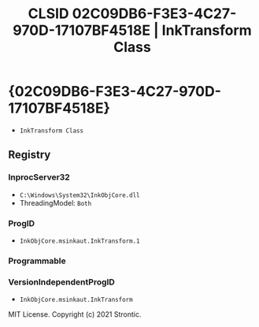 ﻿---
title: "CLSID 02C09DB6-F3E3-4C27-970D-17107BF4518E | InkTransform Class"
excerpt: What is COM-Object CLSID 02C09DB6-F3E3-4C27-970D-17107BF4518E?
---

# {02C09DB6-F3E3-4C27-970D-17107BF4518E}

* `InkTransform Class`

## Registry


### InprocServer32

* `C:\Windows\System32\InkObjCore.dll`
* ThreadingModel: `Both`

### ProgID

* `InkObjCore.msinkaut.InkTransform.1`

### Programmable


### VersionIndependentProgID

* `InkObjCore.msinkaut.InkTransform`

MIT License. Copyright (c) 2021 Strontic.


